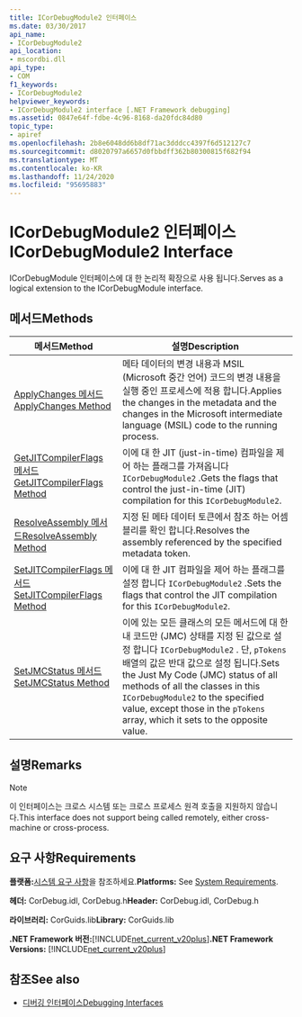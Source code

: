 ```yaml
---
title: ICorDebugModule2 인터페이스
ms.date: 03/30/2017
api_name:
- ICorDebugModule2
api_location:
- mscordbi.dll
api_type:
- COM
f1_keywords:
- ICorDebugModule2
helpviewer_keywords:
- ICorDebugModule2 interface [.NET Framework debugging]
ms.assetid: 0847e64f-fdbe-4c96-8168-da20fdc84d80
topic_type:
- apiref
ms.openlocfilehash: 2b8e6048dd6b8df71ac3dddcc4397f6d512127c7
ms.sourcegitcommit: d8020797a6657d0fbbdff362b80300815f682f94
ms.translationtype: MT
ms.contentlocale: ko-KR
ms.lasthandoff: 11/24/2020
ms.locfileid: "95695883"
---
```

# <a name="icordebugmodule2-interface"></a><span data-ttu-id="445d4-102">ICorDebugModule2 인터페이스</span><span class="sxs-lookup"><span data-stu-id="445d4-102">ICorDebugModule2 Interface</span></span>

<span data-ttu-id="445d4-103">ICorDebugModule 인터페이스에 대 한 논리적 확장으로 사용 됩니다.</span><span class="sxs-lookup"><span data-stu-id="445d4-103">Serves as a logical extension to the ICorDebugModule interface.</span></span>  
  
## <a name="methods"></a><span data-ttu-id="445d4-104">메서드</span><span class="sxs-lookup"><span data-stu-id="445d4-104">Methods</span></span>  
  
|<span data-ttu-id="445d4-105">메서드</span><span class="sxs-lookup"><span data-stu-id="445d4-105">Method</span></span>|<span data-ttu-id="445d4-106">설명</span><span class="sxs-lookup"><span data-stu-id="445d4-106">Description</span></span>|  
|------------|-----------------|  
|[<span data-ttu-id="445d4-107">ApplyChanges 메서드</span><span class="sxs-lookup"><span data-stu-id="445d4-107">ApplyChanges Method</span></span>](icordebugmodule2-applychanges-method.md)|<span data-ttu-id="445d4-108">메타 데이터의 변경 내용과 MSIL (Microsoft 중간 언어) 코드의 변경 내용을 실행 중인 프로세스에 적용 합니다.</span><span class="sxs-lookup"><span data-stu-id="445d4-108">Applies the changes in the metadata and the changes in the Microsoft intermediate language (MSIL) code to the running process.</span></span>|  
|[<span data-ttu-id="445d4-109">GetJITCompilerFlags 메서드</span><span class="sxs-lookup"><span data-stu-id="445d4-109">GetJITCompilerFlags Method</span></span>](icordebugmodule2-getjitcompilerflags-method.md)|<span data-ttu-id="445d4-110">이에 대 한 JIT (just-in-time) 컴파일을 제어 하는 플래그를 가져옵니다 `ICorDebugModule2` .</span><span class="sxs-lookup"><span data-stu-id="445d4-110">Gets the flags that control the just-in-time (JIT) compilation for this `ICorDebugModule2`.</span></span>|  
|[<span data-ttu-id="445d4-111">ResolveAssembly 메서드</span><span class="sxs-lookup"><span data-stu-id="445d4-111">ResolveAssembly Method</span></span>](icordebugmodule2-resolveassembly-method.md)|<span data-ttu-id="445d4-112">지정 된 메타 데이터 토큰에서 참조 하는 어셈블리를 확인 합니다.</span><span class="sxs-lookup"><span data-stu-id="445d4-112">Resolves the assembly referenced by the specified metadata token.</span></span>|  
|[<span data-ttu-id="445d4-113">SetJITCompilerFlags 메서드</span><span class="sxs-lookup"><span data-stu-id="445d4-113">SetJITCompilerFlags Method</span></span>](icordebugmodule2-setjitcompilerflags-method.md)|<span data-ttu-id="445d4-114">이에 대 한 JIT 컴파일을 제어 하는 플래그를 설정 합니다 `ICorDebugModule2` .</span><span class="sxs-lookup"><span data-stu-id="445d4-114">Sets the flags that control the JIT compilation for this `ICorDebugModule2`.</span></span>|  
|[<span data-ttu-id="445d4-115">SetJMCStatus 메서드</span><span class="sxs-lookup"><span data-stu-id="445d4-115">SetJMCStatus Method</span></span>](icordebugmodule2-setjmcstatus-method.md)|<span data-ttu-id="445d4-116">이에 있는 모든 클래스의 모든 메서드에 대 한 내 코드만 (JMC) 상태를 지정 된 값으로 설정 합니다 `ICorDebugModule2` . 단, `pTokens` 배열의 값은 반대 값으로 설정 됩니다.</span><span class="sxs-lookup"><span data-stu-id="445d4-116">Sets the Just My Code (JMC) status of all methods of all the classes in this `ICorDebugModule2` to the specified value, except those in the `pTokens` array, which it sets to the opposite value.</span></span>|  
  
## <a name="remarks"></a><span data-ttu-id="445d4-117">설명</span><span class="sxs-lookup"><span data-stu-id="445d4-117">Remarks</span></span>  
  
> [!NOTE]
> <span data-ttu-id="445d4-118">이 인터페이스는 크로스 시스템 또는 크로스 프로세스 원격 호출을 지원하지 않습니다.</span><span class="sxs-lookup"><span data-stu-id="445d4-118">This interface does not support being called remotely, either cross-machine or cross-process.</span></span>  
  
## <a name="requirements"></a><span data-ttu-id="445d4-119">요구 사항</span><span class="sxs-lookup"><span data-stu-id="445d4-119">Requirements</span></span>  

 <span data-ttu-id="445d4-120">**플랫폼:**[시스템 요구 사항](../../get-started/system-requirements.md)을 참조하세요.</span><span class="sxs-lookup"><span data-stu-id="445d4-120">**Platforms:** See [System Requirements](../../get-started/system-requirements.md).</span></span>  
  
 <span data-ttu-id="445d4-121">**헤더:** CorDebug.idl, CorDebug.h</span><span class="sxs-lookup"><span data-stu-id="445d4-121">**Header:** CorDebug.idl, CorDebug.h</span></span>  
  
 <span data-ttu-id="445d4-122">**라이브러리:** CorGuids.lib</span><span class="sxs-lookup"><span data-stu-id="445d4-122">**Library:** CorGuids.lib</span></span>  
  
 <span data-ttu-id="445d4-123">**.NET Framework 버전:**[!INCLUDE[net_current_v20plus](../../../../includes/net-current-v20plus-md.md)]</span><span class="sxs-lookup"><span data-stu-id="445d4-123">**.NET Framework Versions:** [!INCLUDE[net_current_v20plus](../../../../includes/net-current-v20plus-md.md)]</span></span>  
  
## <a name="see-also"></a><span data-ttu-id="445d4-124">참조</span><span class="sxs-lookup"><span data-stu-id="445d4-124">See also</span></span>

- [<span data-ttu-id="445d4-125">디버깅 인터페이스</span><span class="sxs-lookup"><span data-stu-id="445d4-125">Debugging Interfaces</span></span>](debugging-interfaces.md)
